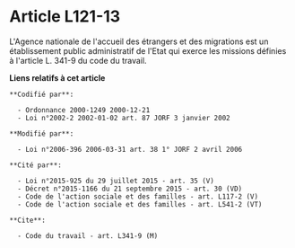 # Article L121-13

L'Agence nationale de l'accueil des étrangers et des migrations est un établissement public administratif de l'Etat qui
exerce les missions définies à l'article L. 341-9 du code du travail.

**Liens relatifs à cet article**

	**Codifié par**:

	  - Ordonnance 2000-1249 2000-12-21
	  - Loi n°2002-2 2002-01-02 art. 87 JORF 3 janvier 2002

	**Modifié par**:

	  - Loi n°2006-396 2006-03-31 art. 38 1° JORF 2 avril 2006

	**Cité par**:

	  - Loi n°2015-925 du 29 juillet 2015 - art. 35 (V)
	  - Décret n°2015-1166 du 21 septembre 2015 - art. 30 (VD)
	  - Code de l'action sociale et des familles - art. L117-2 (V)
	  - Code de l'action sociale et des familles - art. L541-2 (VT)

	**Cite**:

	  - Code du travail - art. L341-9 (M)
